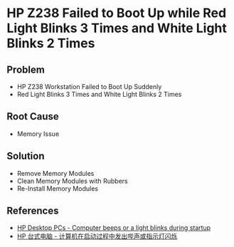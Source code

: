 # HP Z238 Failed to Boot Up while Red Light Blinks 3 Times and White Light Blinks 2 Times

## Problem
* HP Z238 Workstation Failed to Boot Up Suddenly
* Red Light Blinks 3 Times and White Light Blinks 2 Times

## Root Cause
* Memory Issue

## Solution
* Remove Memory Modules
* Clean Memory Modules with Rubbers
* Re-Install Memory Modules

## References
* [HP Desktop PCs - Computer beeps or a light blinks during startup](https://support.hp.com/us-en/document/ish_1997210-1528385-16)
* [HP 台式电脑 - 计算机在启动过程中发出哔声或指示灯闪烁](https://support.hp.com/cn-zh/document/ish_2898529-2619179-16)

